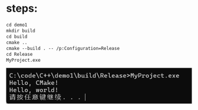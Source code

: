 # steps:

```shell
cd demo1
mkdir build
cd build
cmake ..
cmake --build . -- /p:Configuration=Release
cd Release
MyProject.exe
```

![image-20241201171929370](.\assets\image-20241201171929370.png)
